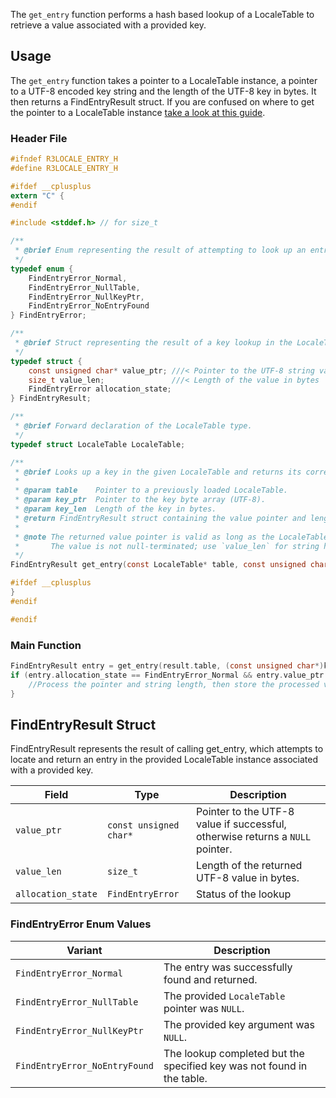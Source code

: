 The `get_entry` function performs a hash based lookup of a LocaleTable to retrieve a value associated with a provided key.

## Usage
The `get_entry` function takes a pointer to a LocaleTable instance, a pointer to a UTF-8 encoded key string and the length of the UTF-8 key in bytes.
It then returns a FindEntryResult struct. If you are confused on where to get the pointer to a LocaleTable instance [take a look at this guide](get_locale_table.md).

### Header File
```c
#ifndef R3LOCALE_ENTRY_H
#define R3LOCALE_ENTRY_H

#ifdef __cplusplus
extern "C" {
#endif

#include <stddef.h> // for size_t

/**
 * @brief Enum representing the result of attempting to look up an entry.
 */
typedef enum {
    FindEntryError_Normal,
    FindEntryError_NullTable,
    FindEntryError_NullKeyPtr,
    FindEntryError_NoEntryFound
} FindEntryError;

/**
 * @brief Struct representing the result of a key lookup in the LocaleTable.
 */
typedef struct {
    const unsigned char* value_ptr; ///< Pointer to the UTF-8 string value (not null-terminated)
    size_t value_len;               ///< Length of the value in bytes
    FindEntryError allocation_state;
} FindEntryResult;

/**
 * @brief Forward declaration of the LocaleTable type.
 */
typedef struct LocaleTable LocaleTable;

/**
 * @brief Looks up a key in the given LocaleTable and returns its corresponding value.
 *
 * @param table    Pointer to a previously loaded LocaleTable.
 * @param key_ptr  Pointer to the key byte array (UTF-8).
 * @param key_len  Length of the key in bytes.
 * @return FindEntryResult struct containing the value pointer and length.
 *
 * @note The returned value pointer is valid as long as the LocaleTable is not freed.
 *       The value is not null-terminated; use `value_len` for string handling.
 */
FindEntryResult get_entry(const LocaleTable* table, const unsigned char* key_ptr, size_t key_len);

#ifdef __cplusplus
}
#endif

#endif
```

### Main Function
```c
FindEntryResult entry = get_entry(result.table, (const unsigned char*)key_str, strlen(key_str));
if (entry.allocation_state == FindEntryError_Normal && entry.value_ptr != NULL) {
    //Process the pointer and string length, then store the processed value for later use
}
```

## FindEntryResult Struct
FindEntryResult represents the result of calling get_entry, which attempts to locate and return an entry in the provided LocaleTable instance associated with a provided key.

| Field              | Type                   | Description                                                                   |
|--------------------|------------------------|-------------------------------------------------------------------------------|
| `value_ptr`        | `const unsigned char*` | Pointer to the UTF-8 value if successful, otherwise returns a `NULL` pointer. |
| `value_len`        | `size_t`               | Length of the returned UTF-8 value in bytes.                                  |
| `allocation_state` | `FindEntryError`       | Status of the lookup                                                          |

### FindEntryError Enum Values
| Variant                       | Description                                                            |
|-------------------------------|------------------------------------------------------------------------|
| `FindEntryError_Normal`       | The entry was successfully found and returned.                         |
| `FindEntryError_NullTable`    | The provided `LocaleTable` pointer was `NULL`.                         |
| `FindEntryError_NullKeyPtr`   | The provided key argument was `NULL`.                                  |
| `FindEntryError_NoEntryFound` | The lookup completed but the specified key was not found in the table. |
